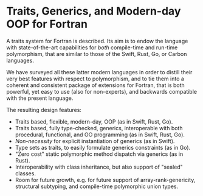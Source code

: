# Traits, Generics, and Modern-day OOP for Fortran

A traits system for Fortran is described. Its aim is to endow the
language with state-of-the-art capabilities for *both* compile-time
and run-time polymorphism, that are similar to those of the Swift,
Rust, Go, or Carbon languages.

We have surveyed all these latter modern languages in order to distill
their very best features with respect to polymorphism, and to tie them
into a coherent and consistent package of extensions for Fortran, that
is both powerful, yet easy to use (also for non-experts), and
backwards compatible with the present language.

The resulting design features:

- Traits based, flexible, modern-day, OOP (as in Swift, Rust, Go).
- Traits based, fully type-checked, generics, interoperable with both 
  procedural, functional, and OO programming (as in Swift, Rust, Go).
- *Non-necessity* for explicit instantiation of generics (as in Swift).
- Type sets as traits, to easily formulate generics constraints (as in Go).
- "Zero cost" static polymorphic method dispatch via generics (as in Rust).
- Interoperability with class inheritance, but also support of "sealed" classes.
- Room for future growth, e.g. for future support of array-rank-genericity,
  structural subtyping, and compile-time polymorphic union types.
